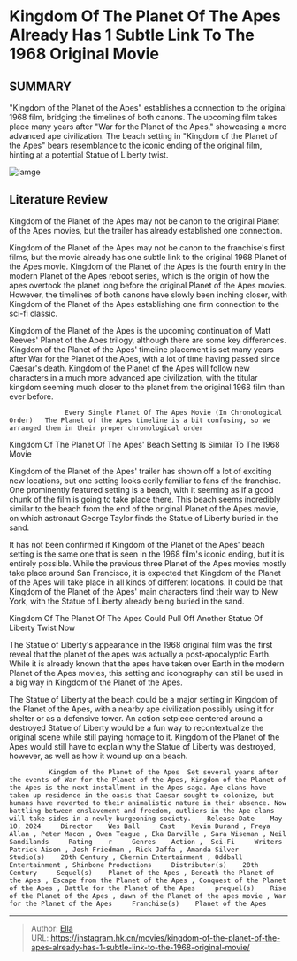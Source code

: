 # Kingdom Of The Planet Of The Apes Already Has 1 Subtle Link To The 1968 Original Movie


## SUMMARY 



  &#34;Kingdom of the Planet of the Apes&#34; establishes a connection to the original 1968 film, bridging the timelines of both canons.   The upcoming film takes place many years after &#34;War for the Planet of the Apes,&#34; showcasing a more advanced ape civilization.   The beach setting in &#34;Kingdom of the Planet of the Apes&#34; bears resemblance to the iconic ending of the original film, hinting at a potential Statue of Liberty twist.  

![iamge](https://static1.srcdn.com/wordpress/wp-content/uploads/2024/01/26_poa.jpg)

## Literature Review

Kingdom of the Planet of the Apes may not be canon to the original Planet of the Apes movies, but the trailer has already established one connection.




Kingdom of the Planet of the Apes may not be canon to the franchise&#39;s first films, but the movie already has one subtle link to the original 1968 Planet of the Apes movie. Kingdom of the Planet of the Apes is the fourth entry in the modern Planet of the Apes reboot series, which is the origin of how the apes overtook the planet long before the original Planet of the Apes movies. However, the timelines of both canons have slowly been inching closer, with Kingdom of the Planet of the Apes establishing one firm connection to the sci-fi classic.




Kingdom of the Planet of the Apes is the upcoming continuation of Matt Reeves&#39; Planet of the Apes trilogy, although there are some key differences. Kingdom of the Planet of the Apes&#39; timeline placement is set many years after War for the Planet of the Apes, with a lot of time having passed since Caesar&#39;s death. Kingdom of the Planet of the Apes will follow new characters in a much more advanced ape civilization, with the titular kingdom seeming much closer to the planet from the original 1968 film than ever before.

                  Every Single Planet Of The Apes Movie (In Chronological Order)   The Planet of the Apes timeline is a bit confusing, so we arranged them in their proper chronological order   


 Kingdom Of The Planet Of The Apes&#39; Beach Setting Is Similar To The 1968 Movie 
         




Kingdom of the Planet of the Apes&#39; trailer has shown off a lot of exciting new locations, but one setting looks eerily familiar to fans of the franchise. One prominently featured setting is a beach, with it seeming as if a good chunk of the film is going to take place there. This beach seems incredibly similar to the beach from the end of the original Planet of the Apes movie, on which astronaut George Taylor finds the Statue of Liberty buried in the sand.

It has not been confirmed if Kingdom of the Planet of the Apes&#39; beach setting is the same one that is seen in the 1968 film&#39;s iconic ending, but it is entirely possible. While the previous three Planet of the Apes movies mostly take place around San Francisco, it is expected that Kingdom of the Planet of the Apes will take place in all kinds of different locations. It could be that Kingdom of the Planet of the Apes&#39; main characters find their way to New York, with the Statue of Liberty already being buried in the sand.






 Kingdom Of The Planet Of The Apes Could Pull Off Another Statue Of Liberty Twist Now 
          

The Statue of Liberty&#39;s appearance in the 1968 original film was the first reveal that the planet of the apes was actually a post-apocalyptic Earth. While it is already known that the apes have taken over Earth in the modern Planet of the Apes movies, this setting and iconography can still be used in a big way in Kingdom of the Planet of the Apes.

The Statue of Liberty at the beach could be a major setting in Kingdom of the Planet of the Apes, with a nearby ape civilization possibly using it for shelter or as a defensive tower. An action setpiece centered around a destroyed Statue of Liberty would be a fun way to recontextualize the original scene while still paying homage to it. Kingdom of the Planet of the Apes would still have to explain why the Statue of Liberty was destroyed, however, as well as how it wound up on a beach.




              Kingdom of the Planet of the Apes  Set several years after the events of War for the Planet of the Apes, Kingdom of the Planet of the Apes is the next installment in the Apes saga. Ape clans have taken up residence in the oasis that Caesar sought to colonize, but humans have reverted to their animalistic nature in their absence. Now battling between enslavement and freedom, outliers in the Ape clans will take sides in a newly burgeoning society.    Release Date    May 10, 2024     Director    Wes Ball     Cast    Kevin Durand , Freya Allan , Peter Macon , Owen Teague , Eka Darville , Sara Wiseman , Neil Sandilands     Rating    r     Genres    Action ,  Sci-Fi     Writers    Patrick Aison , Josh Friedman , Rick Jaffa , Amanda Silver     Studio(s)    20th Century , Chernin Entertainment , Oddball Entertainment , Shinbone Productions     Distributor(s)    20th Century     Sequel(s)    Planet of the Apes , Beneath the Planet of the Apes , Escape from the Planet of the Apes , Conquest of the Planet of the Apes , Battle for the Planet of the Apes     prequel(s)    Rise of the Planet of the Apes , dawn of the Planet of the apes movie , War for the Planet of the Apes     Franchise(s)    Planet of the Apes      


---

> Author: [Ella](https://instagram.hk.cn/)  
> URL: https://instagram.hk.cn/movies/kingdom-of-the-planet-of-the-apes-already-has-1-subtle-link-to-the-1968-original-movie/  

